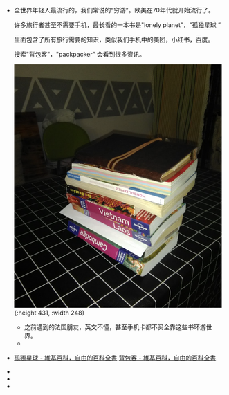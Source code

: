 - 全世界年轻人最流行的，我们常说的“穷游”。欧美在70年代就开始流行了。
  
  许多旅行者甚至不需要手机，最长看的一本书是"lonely planet”，"孤独星球 ”
  
  里面包含了所有旅行需要的知识，类似我们手机中的美团，小红书，百度。
  
  搜索"背包客"，"packpacker” 会看到很多资讯。
  
  ![image.png](../assets/image_1699994072486_0.png){:height 431, :width 248}
	- 之前遇到的法国朋友，英文不懂，甚至手机卡都不买全靠这些书环游世界。
	-
- [孤獨星球 - 維基百科，自由的百科全書](https://zh.wikipedia.org/wiki/%E5%AD%A4%E7%8D%A8%E6%98%9F%E7%90%83)
  [背包客 - 維基百科，自由的百科全書](https://zh.wikipedia.org/wiki/%E8%83%8C%E5%8C%85%E5%AE%A2)
-
-
-